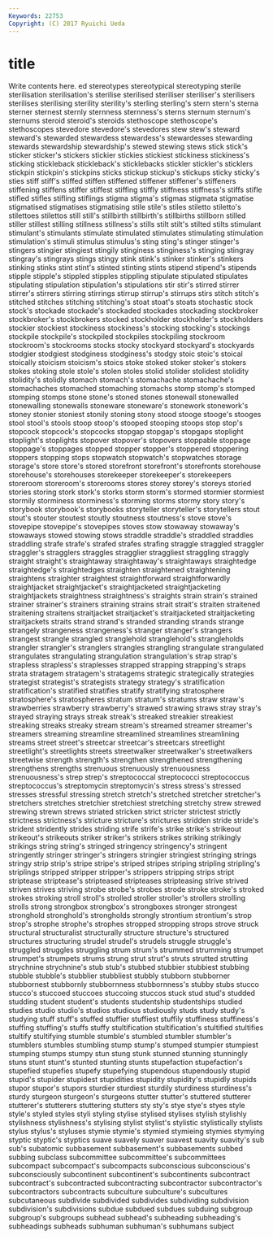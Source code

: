 ```yaml
---
Keywords: 22753 
Copyright: (C) 2017 Ryuichi Ueda
---
```


# title

Write contents here.
ed stereotypes stereotypical stereotyping sterile sterilisation sterilisation's sterilise sterilised
steriliser steriliser's sterilisers sterilises sterilising sterility sterility's sterling sterling's stern
stern's sterna sterner sternest sternly sternness sternness's sterns sternum sternum's
sternums steroid steroid's steroids stethoscope stethoscope's stethoscopes stevedore stevedore's stevedores
stew stew's steward steward's stewarded stewardess stewardess's stewardesses stewarding stewards
stewardship stewardship's stewed stewing stews stick stick's sticker sticker's stickers
stickier stickies stickiest stickiness stickiness's sticking stickleback stickleback's sticklebacks stickler
stickler's sticklers stickpin stickpin's stickpins sticks stickup stickup's stickups sticky
sticky's sties stiff stiff's stiffed stiffen stiffened stiffener stiffener's stiffeners
stiffening stiffens stiffer stiffest stiffing stiffly stiffness stiffness's stiffs stifle
stifled stifles stifling stiflings stigma stigma's stigmas stigmata stigmatise stigmatised
stigmatises stigmatising stile stile's stiles stiletto stiletto's stilettoes stilettos still
still's stillbirth stillbirth's stillbirths stillborn stilled stiller stillest stilling stillness
stillness's stills stilt stilt's stilted stilts stimulant stimulant's stimulants stimulate
stimulated stimulates stimulating stimulation stimulation's stimuli stimulus stimulus's sting sting's
stinger stinger's stingers stingier stingiest stingily stinginess stinginess's stinging stingray
stingray's stingrays stings stingy stink stink's stinker stinker's stinkers stinking
stinks stint stint's stinted stinting stints stipend stipend's stipends stipple
stipple's stippled stipples stippling stipulate stipulated stipulates stipulating stipulation stipulation's
stipulations stir stir's stirred stirrer stirrer's stirrers stirring stirrings stirrup
stirrup's stirrups stirs stitch stitch's stitched stitches stitching stitching's stoat
stoat's stoats stochastic stock stock's stockade stockade's stockaded stockades stockading
stockbroker stockbroker's stockbrokers stocked stockholder stockholder's stockholders stockier stockiest stockiness
stockiness's stocking stocking's stockings stockpile stockpile's stockpiled stockpiles stockpiling stockroom
stockroom's stockrooms stocks stocky stockyard stockyard's stockyards stodgier stodgiest stodginess
stodginess's stodgy stoic stoic's stoical stoically stoicism stoicism's stoics stoke
stoked stoker stoker's stokers stokes stoking stole stole's stolen stoles
stolid stolider stolidest stolidity stolidity's stolidly stomach stomach's stomachache stomachache's
stomachaches stomached stomaching stomachs stomp stomp's stomped stomping stomps stone
stone's stoned stones stonewall stonewalled stonewalling stonewalls stoneware stoneware's stonework
stonework's stoney stonier stoniest stonily stoning stony stood stooge stooge's
stooges stool stool's stools stoop stoop's stooped stooping stoops stop
stop's stopcock stopcock's stopcocks stopgap stopgap's stopgaps stoplight stoplight's stoplights
stopover stopover's stopovers stoppable stoppage stoppage's stoppages stopped stopper stopper's
stoppered stoppering stoppers stopping stops stopwatch stopwatch's stopwatches storage storage's
store store's stored storefront storefront's storefronts storehouse storehouse's storehouses storekeeper
storekeeper's storekeepers storeroom storeroom's storerooms stores storey storey's storeys storied
stories storing stork stork's storks storm storm's stormed stormier stormiest
stormily storminess storminess's storming storms stormy story story's storybook storybook's
storybooks storyteller storyteller's storytellers stout stout's stouter stoutest stoutly stoutness
stoutness's stove stove's stovepipe stovepipe's stovepipes stoves stow stowaway stowaway's
stowaways stowed stowing stows straddle straddle's straddled straddles straddling strafe
strafe's strafed strafes strafing straggle straggled straggler straggler's stragglers straggles
stragglier straggliest straggling straggly straight straight's straightaway straightaway's straightaways straightedge
straightedge's straightedges straighten straightened straightening straightens straighter straightest straightforward straightforwardly
straightjacket straightjacket's straightjacketed straightjacketing straightjackets straightness straightness's straights strain strain's
strained strainer strainer's strainers straining strains strait strait's straiten straitened
straitening straitens straitjacket straitjacket's straitjacketed straitjacketing straitjackets straits strand strand's
stranded stranding strands strange strangely strangeness strangeness's stranger stranger's strangers
strangest strangle strangled stranglehold stranglehold's strangleholds strangler strangler's stranglers strangles
strangling strangulate strangulated strangulates strangulating strangulation strangulation's strap strap's strapless
strapless's straplesses strapped strapping strapping's straps strata stratagem stratagem's stratagems
strategic strategically strategies strategist strategist's strategists strategy strategy's stratification stratification's
stratified stratifies stratify stratifying stratosphere stratosphere's stratospheres stratum stratum's stratums
straw straw's strawberries strawberry strawberry's strawed strawing straws stray stray's
strayed straying strays streak streak's streaked streakier streakiest streaking streaks
streaky stream stream's streamed streamer streamer's streamers streaming streamline streamlined
streamlines streamlining streams street street's streetcar streetcar's streetcars streetlight streetlight's
streetlights streets streetwalker streetwalker's streetwalkers streetwise strength strength's strengthen strengthened
strengthening strengthens strengths strenuous strenuously strenuousness strenuousness's strep strep's streptococcal
streptococci streptococcus streptococcus's streptomycin streptomycin's stress stress's stressed stresses stressful
stressing stretch stretch's stretched stretcher stretcher's stretchers stretches stretchier stretchiest
stretching stretchy strew strewed strewing strewn strews striated stricken strict
stricter strictest strictly strictness strictness's stricture stricture's strictures stridden stride
stride's strident stridently strides striding strife strife's strike strike's strikeout
strikeout's strikeouts striker striker's strikers strikes striking strikingly strikings string
string's stringed stringency stringency's stringent stringently stringer stringer's stringers stringier
stringiest stringing strings stringy strip strip's stripe stripe's striped stripes
striping stripling stripling's striplings stripped stripper stripper's strippers stripping strips
stript striptease striptease's stripteased stripteases stripteasing strive strived striven strives
striving strobe strobe's strobes strode stroke stroke's stroked strokes stroking
stroll stroll's strolled stroller stroller's strollers strolling strolls strong strongbox
strongbox's strongboxes stronger strongest stronghold stronghold's strongholds strongly strontium strontium's
strop strop's strophe strophe's strophes stropped stropping strops strove struck
structural structuralist structurally structure structure's structured structures structuring strudel strudel's
strudels struggle struggle's struggled struggles struggling strum strum's strummed strumming
strumpet strumpet's strumpets strums strung strut strut's struts strutted strutting
strychnine strychnine's stub stub's stubbed stubbier stubbiest stubbing stubble stubble's
stubblier stubbliest stubbly stubborn stubborner stubbornest stubbornly stubbornness stubbornness's stubby
stubs stucco stucco's stuccoed stuccoes stuccoing stuccos stuck stud stud's
studded studding student student's students studentship studentships studied studies studio
studio's studios studious studiously studs study study's studying stuff stuff's
stuffed stuffier stuffiest stuffily stuffiness stuffiness's stuffing stuffing's stuffs stuffy
stultification stultification's stultified stultifies stultify stultifying stumble stumble's stumbled stumbler
stumbler's stumblers stumbles stumbling stump stump's stumped stumpier stumpiest stumping
stumps stumpy stun stung stunk stunned stunning stunningly stuns stunt
stunt's stunted stunting stunts stupefaction stupefaction's stupefied stupefies stupefy stupefying
stupendous stupendously stupid stupid's stupider stupidest stupidities stupidity stupidity's stupidly
stupids stupor stupor's stupors sturdier sturdiest sturdily sturdiness sturdiness's sturdy
sturgeon sturgeon's sturgeons stutter stutter's stuttered stutterer stutterer's stutterers stuttering
stutters sty sty's stye stye's styes style style's styled styles
styli styling stylise stylised stylises stylish stylishly stylishness stylishness's stylising
stylist stylist's stylistic stylistically stylists stylus stylus's styluses stymie stymie's
stymied stymieing stymies stymying styptic styptic's styptics suave suavely suaver
suavest suavity suavity's sub sub's subatomic subbasement subbasement's subbasements subbed
subbing subclass subcommittee subcommittee's subcommittees subcompact subcompact's subcompacts subconscious subconscious's
subconsciously subcontinent subcontinent's subcontinents subcontract subcontract's subcontracted subcontracting subcontractor subcontractor's
subcontractors subcontracts subculture subculture's subcultures subcutaneous subdivide subdivided subdivides subdividing
subdivision subdivision's subdivisions subdue subdued subdues subduing subgroup subgroup's subgroups
subhead subhead's subheading subheading's subheadings subheads subhuman subhuman's subhumans subject
